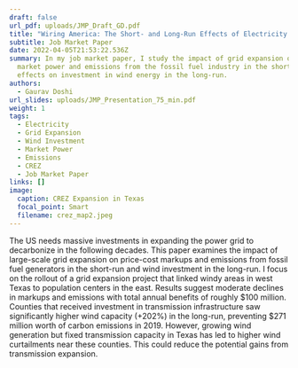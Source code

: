 ```yaml
---
draft: false
url_pdf: uploads/JMP_Draft_GD.pdf
title: "Wiring America: The Short- and Long-Run Effects of Electricity Grid Expansion"
subtitle: Job Market Paper
date: 2022-04-05T21:53:22.536Z
summary: In my job market paper, I study the impact of grid expansion on on
  market power and emissions from the fossil fuel industry in the short-run and
  effects on investment in wind energy in the long-run.
authors:
  - Gaurav Doshi
url_slides: uploads/JMP_Presentation_75_min.pdf
weight: 1
tags:
  - Electricity
  - Grid Expansion
  - Wind Investment
  - Market Power
  - Emissions
  - CREZ
  - Job Market Paper
links: []
image:
  caption: CREZ Expansion in Texas
  focal_point: Smart
  filename: crez_map2.jpeg
---
```

The US needs massive investments in expanding the power grid to decarbonize in the following decades. This paper examines the impact of large-scale grid expansion on price-cost markups and emissions from fossil fuel generators in the short-run and wind investment in the long-run. I focus on the rollout of a grid expansion project that linked windy areas in west Texas to population centers in the east. Results suggest moderate declines in markups and emissions with total annual benefits of roughly $100 million. Counties that received investment in transmission infrastructure saw significantly higher wind capacity (+202%) in the long-run, preventing $271 million worth of carbon emissions in 2019. However, growing wind generation but fixed transmission capacity in Texas has led to higher wind curtailments near these counties. This could reduce the potential gains from transmission expansion.
